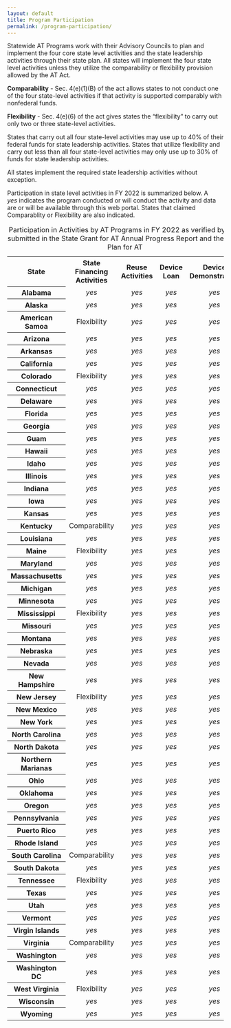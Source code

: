 ```yaml
---
layout: default
title: Program Participation
permalink: /program-participation/
---
```

<div class="container">
  <div class="row">
<div class="col-12">
<p>Statewide AT Programs work with their Advisory Councils to plan and implement the four core state level activities and the state leadership activities through their state plan. All states will implement the four state level activities unless they utilize the comparability or flexibility provision allowed by the AT Act.&nbsp;</p>

<p><strong>Comparability</strong>&nbsp;- Sec. 4(e)(1)(B) of the act allows states to not conduct one of the four state-level activities if that activity is supported comparably with nonfederal funds.</p>

<p><strong>Flexibility</strong>&nbsp;- Sec. 4(e)(6) of the act gives states the &ldquo;flexibility&rdquo; to carry out only two or three state-level activities.</p>

<p>States that carry out all four state-level activities may use up to 40% of their federal funds for state leadership activities. States that utilize flexibility and carry out less than all four state-level activities may only use up to 30% of funds for state leadership activities.</p>

<p>All states implement the required state leadership activities without exception.&nbsp;</p>

<p>Participation in state level activities in FY 2022 is summarized below. A&nbsp;<i class="fas fa-check-circle" aria-hidden="true"> <span class="sr-only">yes</span></i>&nbsp;indicates the program conducted or will conduct the&nbsp;activity and data are or will be available through this web portal. States that claimed Comparablity or Flexibility are also indicated.</p>

<div class="table-responsive-sm">
<table class="table table-bordered table-hover"><caption>Participation in Activities by AT Programs in FY 2022 as verified by data submitted in the State Grant for AT Annual Progress Report and the State Plan for AT</caption>
<tbody>
<tr>
<th scope="col">State</th>
  <th scope="col">State Financing<br />Activities</th>
  <th scope="col">Reuse<br />Activities</th>
  <th scope="col">Device<br />Loan</th>
  <th scope="col">Device<br />Demonstration</th>
</tr>
<tr>
<th scope="col">Alabama</th>
<td align="center"><i class="fas fa-check-circle" aria-hidden="true"> <span class="sr-only">yes</span></i></td>
<td align="center"><i class="fas fa-check-circle" aria-hidden="true"> <span class="sr-only">yes</span></i></td>
<td align="center"><i class="fas fa-check-circle" aria-hidden="true"> <span class="sr-only">yes</span></i></td>
<td align="center"><i class="fas fa-check-circle" aria-hidden="true"> <span class="sr-only">yes</span></i></td>
</tr>
<tr>
<th scope="col">Alaska</th>
<td align="center"><i class="fas fa-check-circle" aria-hidden="true"> <span class="sr-only">yes</span></i></td>
<td align="center"><i class="fas fa-check-circle" aria-hidden="true"> <span class="sr-only">yes</span></i></td>
<td align="center"><i class="fas fa-check-circle" aria-hidden="true"> <span class="sr-only">yes</span></i></td>
<td align="center"><i class="fas fa-check-circle" aria-hidden="true"> <span class="sr-only">yes</span></i></td>
</tr>
<tr>
<th scope="col">American Samoa</th>
<td align="center">Flexibility</td>
<td align="center"><i class="fas fa-check-circle" aria-hidden="true"> <span class="sr-only">yes</span></i></td>
<td align="center"><i class="fas fa-check-circle" aria-hidden="true"> <span class="sr-only">yes</span></i></td>
<td align="center"><i class="fas fa-check-circle" aria-hidden="true"> <span class="sr-only">yes</span></i></td>
</tr>
<tr>
<th scope="col">Arizona</th>
<td align="center"><i class="fas fa-check-circle" aria-hidden="true"> <span class="sr-only">yes</span></i></td>
<td align="center"><i class="fas fa-check-circle" aria-hidden="true"> <span class="sr-only">yes</span></i></td>
<td align="center"><i class="fas fa-check-circle" aria-hidden="true"> <span class="sr-only">yes</span></i></td>
<td align="center"><i class="fas fa-check-circle" aria-hidden="true"> <span class="sr-only">yes</span></i></td>
</tr>
<tr>
<th scope="col">Arkansas</th>
<td align="center"><i class="fas fa-check-circle" aria-hidden="true"> <span class="sr-only">yes</span></i></td>
<td align="center"><i class="fas fa-check-circle" aria-hidden="true"> <span class="sr-only">yes</span></i></td>
<td align="center"><i class="fas fa-check-circle" aria-hidden="true"> <span class="sr-only">yes</span></i></td>
<td align="center"><i class="fas fa-check-circle" aria-hidden="true"> <span class="sr-only">yes</span></i></td>
</tr>
<tr>
<th scope="col">California</th>
<td align="center"><i class="fas fa-check-circle" aria-hidden="true"> <span class="sr-only">yes</span></i></td>
<td align="center"><i class="fas fa-check-circle" aria-hidden="true"> <span class="sr-only">yes</span></i></td>
<td align="center"><i class="fas fa-check-circle" aria-hidden="true"> <span class="sr-only">yes</span></i></td>
<td align="center"><i class="fas fa-check-circle" aria-hidden="true"> <span class="sr-only">yes</span></i></td>
</tr>
<tr>
<th scope="col">Colorado</th>
<td align="center">Flexibility</td>
<td align="center"><i class="fas fa-check-circle" aria-hidden="true"> <span class="sr-only">yes</span></i></td>
<td align="center"><i class="fas fa-check-circle" aria-hidden="true"> <span class="sr-only">yes</span></i></td>
<td align="center"><i class="fas fa-check-circle" aria-hidden="true"> <span class="sr-only">yes</span></i></td>
</tr>
<tr>
<th scope="col">Connecticut</th>
<td align="center"><i class="fas fa-check-circle" aria-hidden="true"> <span class="sr-only">yes</span></i></td>
<td align="center"><i class="fas fa-check-circle" aria-hidden="true"> <span class="sr-only">yes</span></i></td>
<td align="center"><i class="fas fa-check-circle" aria-hidden="true"> <span class="sr-only">yes</span></i></td>
<td align="center"><i class="fas fa-check-circle" aria-hidden="true"> <span class="sr-only">yes</span></i></td>
</tr>
<tr>
<th scope="col">Delaware</th>
<td align="center"><i class="fas fa-check-circle" aria-hidden="true"> <span class="sr-only">yes</span></i></td>
<td align="center"><i class="fas fa-check-circle" aria-hidden="true"> <span class="sr-only">yes</span></i></td>
<td align="center"><i class="fas fa-check-circle" aria-hidden="true"> <span class="sr-only">yes</span></i></td>
<td align="center"><i class="fas fa-check-circle" aria-hidden="true"> <span class="sr-only">yes</span></i></td>
</tr>
<tr>
<th scope="col">Florida</th>
<td align="center"><i class="fas fa-check-circle" aria-hidden="true"> <span class="sr-only">yes</span></i></td>
<td align="center"><i class="fas fa-check-circle" aria-hidden="true"> <span class="sr-only">yes</span></i></td>
<td align="center"><i class="fas fa-check-circle" aria-hidden="true"> <span class="sr-only">yes</span></i></td>
<td align="center"><i class="fas fa-check-circle" aria-hidden="true"> <span class="sr-only">yes</span></i></td>
</tr>
<tr>
<th scope="col">Georgia</th>
<td align="center"><i class="fas fa-check-circle" aria-hidden="true"> <span class="sr-only">yes</span></i></td>
<td align="center"><i class="fas fa-check-circle" aria-hidden="true"> <span class="sr-only">yes</span></i></td>
<td align="center"><i class="fas fa-check-circle" aria-hidden="true"> <span class="sr-only">yes</span></i></td>
<td align="center"><i class="fas fa-check-circle" aria-hidden="true"> <span class="sr-only">yes</span></i></td>
</tr>
<tr>
<th scope="col">Guam</th>
<td align="center"><i class="fas fa-check-circle" aria-hidden="true"> <span class="sr-only">yes</span></i></td>
<td align="center"><i class="fas fa-check-circle" aria-hidden="true"> <span class="sr-only">yes</span></i></td>
<td align="center"><i class="fas fa-check-circle" aria-hidden="true"> <span class="sr-only">yes</span></i></td>
<td align="center"><i class="fas fa-check-circle" aria-hidden="true"> <span class="sr-only">yes</span></i></td>
</tr>
<tr>
<th scope="col">Hawaii</th>
<td align="center"><i class="fas fa-check-circle" aria-hidden="true"> <span class="sr-only">yes</span></i></td>
<td align="center"><i class="fas fa-check-circle" aria-hidden="true"> <span class="sr-only">yes</span></i></td>
<td align="center"><i class="fas fa-check-circle" aria-hidden="true"> <span class="sr-only">yes</span></i></td>
<td align="center"><i class="fas fa-check-circle" aria-hidden="true"> <span class="sr-only">yes</span></i></td>
</tr>
<tr>
<th scope="col">Idaho</th>
<td align="center"><i class="fas fa-check-circle" aria-hidden="true"> <span class="sr-only">yes</span></i></td>
<td align="center"><i class="fas fa-check-circle" aria-hidden="true"> <span class="sr-only">yes</span></i></td>
<td align="center"><i class="fas fa-check-circle" aria-hidden="true"> <span class="sr-only">yes</span></i></td>
<td align="center"><i class="fas fa-check-circle" aria-hidden="true"> <span class="sr-only">yes</span></i></td>
</tr>
<tr>
<th scope="col">Illinois</th>
<td align="center"><i class="fas fa-check-circle" aria-hidden="true"> <span class="sr-only">yes</span></i></td>
<td align="center"><i class="fas fa-check-circle" aria-hidden="true"> <span class="sr-only">yes</span></i></td>
<td align="center"><i class="fas fa-check-circle" aria-hidden="true"> <span class="sr-only">yes</span></i></td>
<td align="center"><i class="fas fa-check-circle" aria-hidden="true"> <span class="sr-only">yes</span></i></td>
</tr>
<tr>
<th scope="col">Indiana</th>
<td align="center"><i class="fas fa-check-circle" aria-hidden="true"> <span class="sr-only">yes</span></i></td>
<td align="center"><i class="fas fa-check-circle" aria-hidden="true"> <span class="sr-only">yes</span></i></td>
<td align="center"><i class="fas fa-check-circle" aria-hidden="true"> <span class="sr-only">yes</span></i></td>
<td align="center"><i class="fas fa-check-circle" aria-hidden="true"> <span class="sr-only">yes</span></i></td>
</tr>
<tr>
<th scope="col">Iowa</th>
<td align="center"><i class="fas fa-check-circle" aria-hidden="true"> <span class="sr-only">yes</span></i></td>
<td align="center"><i class="fas fa-check-circle" aria-hidden="true"> <span class="sr-only">yes</span></i></td>
<td align="center"><i class="fas fa-check-circle" aria-hidden="true"> <span class="sr-only">yes</span></i></td>
<td align="center"><i class="fas fa-check-circle" aria-hidden="true"> <span class="sr-only">yes</span></i></td>
</tr>
<tr>
<th scope="col">Kansas</th>
<td align="center"><i class="fas fa-check-circle" aria-hidden="true"> <span class="sr-only">yes</span></i></td>
<td align="center"><i class="fas fa-check-circle" aria-hidden="true"> <span class="sr-only">yes</span></i></td>
<td align="center"><i class="fas fa-check-circle" aria-hidden="true"> <span class="sr-only">yes</span></i></td>
<td align="center"><i class="fas fa-check-circle" aria-hidden="true"> <span class="sr-only">yes</span></i></td>
</tr>
<tr>
<th scope="col">Kentucky</th>
<td align="center">Comparability</td>
<td align="center"><i class="fas fa-check-circle" aria-hidden="true"> <span class="sr-only">yes</span></i></td>
<td align="center"><i class="fas fa-check-circle" aria-hidden="true"> <span class="sr-only">yes</span></i></td>
<td align="center"><i class="fas fa-check-circle" aria-hidden="true"> <span class="sr-only">yes</span></i></td>
</tr>
<tr>
<th scope="col">Louisiana</th>
<td align="center"><i class="fas fa-check-circle" aria-hidden="true"> <span class="sr-only">yes</span></i></td>
<td align="center"><i class="fas fa-check-circle" aria-hidden="true"> <span class="sr-only">yes</span></i></td>
<td align="center"><i class="fas fa-check-circle" aria-hidden="true"> <span class="sr-only">yes</span></i></td>
<td align="center"><i class="fas fa-check-circle" aria-hidden="true"> <span class="sr-only">yes</span></i></td>
</tr>
<tr>
<th scope="col">Maine</th>
<td align="center">Flexibility</td>
<td align="center"><i class="fas fa-check-circle" aria-hidden="true"> <span class="sr-only">yes</span></i></td>
<td align="center"><i class="fas fa-check-circle" aria-hidden="true"> <span class="sr-only">yes</span></i></td>
<td align="center"><i class="fas fa-check-circle" aria-hidden="true"> <span class="sr-only">yes</span></i></td>
</tr>
<tr>
<th scope="col">Maryland</th>
<td align="center"><i class="fas fa-check-circle" aria-hidden="true"> <span class="sr-only">yes</span></i></td>
<td align="center"><i class="fas fa-check-circle" aria-hidden="true"> <span class="sr-only">yes</span></i></td>
<td align="center"><i class="fas fa-check-circle" aria-hidden="true"> <span class="sr-only">yes</span></i></td>
<td align="center"><i class="fas fa-check-circle" aria-hidden="true"> <span class="sr-only">yes</span></i></td>
</tr>
<tr>
<th scope="col">Massachusetts</th>
<td align="center"><i class="fas fa-check-circle" aria-hidden="true"> <span class="sr-only">yes</span></i></td>
<td align="center"><i class="fas fa-check-circle" aria-hidden="true"> <span class="sr-only">yes</span></i></td>
<td align="center"><i class="fas fa-check-circle" aria-hidden="true"> <span class="sr-only">yes</span></i></td>
<td align="center"><i class="fas fa-check-circle" aria-hidden="true"> <span class="sr-only">yes</span></i></td>
</tr>
<tr>
<th scope="col">Michigan</th>
<td align="center"><i class="fas fa-check-circle" aria-hidden="true"> <span class="sr-only">yes</span></i></td>
<td align="center"><i class="fas fa-check-circle" aria-hidden="true"> <span class="sr-only">yes</span></i></td>
<td align="center"><i class="fas fa-check-circle" aria-hidden="true"> <span class="sr-only">yes</span></i></td>
<td align="center"><i class="fas fa-check-circle" aria-hidden="true"> <span class="sr-only">yes</span></i></td>
</tr>
<tr>
<th scope="col">Minnesota</th>
<td align="center"><i class="fas fa-check-circle" aria-hidden="true"> <span class="sr-only">yes</span></i></td>
<td align="center"><i class="fas fa-check-circle" aria-hidden="true"> <span class="sr-only">yes</span></i></td>
<td align="center"><i class="fas fa-check-circle" aria-hidden="true"> <span class="sr-only">yes</span></i></td>
<td align="center"><i class="fas fa-check-circle" aria-hidden="true"> <span class="sr-only">yes</span></i></td>
</tr>
<tr>
<th scope="col">Mississippi</th>
<td align="center">Flexibility</td>
<td align="center"><i class="fas fa-check-circle" aria-hidden="true"> <span class="sr-only">yes</span></i></td>
<td align="center"><i class="fas fa-check-circle" aria-hidden="true"> <span class="sr-only">yes</span></i></td>
<td align="center"><i class="fas fa-check-circle" aria-hidden="true"> <span class="sr-only">yes</span></i></td>
</tr>
<tr>
<th scope="col">Missouri</th>
<td align="center"><i class="fas fa-check-circle" aria-hidden="true"> <span class="sr-only">yes</span></i></td>
<td align="center"><i class="fas fa-check-circle" aria-hidden="true"> <span class="sr-only">yes</span></i></td>
<td align="center"><i class="fas fa-check-circle" aria-hidden="true"> <span class="sr-only">yes</span></i></td>
<td align="center"><i class="fas fa-check-circle" aria-hidden="true"> <span class="sr-only">yes</span></i></td>
</tr>
<tr>
<th scope="col">Montana</th>
<td align="center"><i class="fas fa-check-circle" aria-hidden="true"> <span class="sr-only">yes</span></i></td>
<td align="center"><i class="fas fa-check-circle" aria-hidden="true"> <span class="sr-only">yes</span></i></td>
<td align="center"><i class="fas fa-check-circle" aria-hidden="true"> <span class="sr-only">yes</span></i></td>
<td align="center"><i class="fas fa-check-circle" aria-hidden="true"> <span class="sr-only">yes</span></i></td>
</tr>
<tr>
<th scope="col">Nebraska</th>
<td align="center"><i class="fas fa-check-circle" aria-hidden="true"> <span class="sr-only">yes</span></i></td>
<td align="center"><i class="fas fa-check-circle" aria-hidden="true"> <span class="sr-only">yes</span></i></td>
<td align="center"><i class="fas fa-check-circle" aria-hidden="true"> <span class="sr-only">yes</span></i></td>
<td align="center"><i class="fas fa-check-circle" aria-hidden="true"> <span class="sr-only">yes</span></i></td>
</tr>
<tr>
<th scope="col">Nevada</th>
<td align="center"><i class="fas fa-check-circle" aria-hidden="true"> <span class="sr-only">yes</span></i></td>
<td align="center"><i class="fas fa-check-circle" aria-hidden="true"> <span class="sr-only">yes</span></i></td>
<td align="center"><i class="fas fa-check-circle" aria-hidden="true"> <span class="sr-only">yes</span></i></td>
<td align="center"><i class="fas fa-check-circle" aria-hidden="true"> <span class="sr-only">yes</span></i></td>
</tr>
<tr>
<th scope="col">New Hampshire</th>
<td align="center"><i class="fas fa-check-circle" aria-hidden="true"> <span class="sr-only">yes</span></i></td>
<td align="center"><i class="fas fa-check-circle" aria-hidden="true"> <span class="sr-only">yes</span></i></td>
<td align="center"><i class="fas fa-check-circle" aria-hidden="true"> <span class="sr-only">yes</span></i></td>
<td align="center"><i class="fas fa-check-circle" aria-hidden="true"> <span class="sr-only">yes</span></i></td>
</tr>
<tr>
<th scope="col">New Jersey</th>
<td align="center">Flexibility</td>
<td align="center"><i class="fas fa-check-circle" aria-hidden="true"> <span class="sr-only">yes</span></i></td>
<td align="center"><i class="fas fa-check-circle" aria-hidden="true"> <span class="sr-only">yes</span></i></td>
<td align="center"><i class="fas fa-check-circle" aria-hidden="true"> <span class="sr-only">yes</span></i></td>
</tr>
<tr>
<th scope="col">New Mexico</th>
<td align="center"><i class="fas fa-check-circle" aria-hidden="true"> <span class="sr-only">yes</span></i></td>
<td align="center"><i class="fas fa-check-circle" aria-hidden="true"> <span class="sr-only">yes</span></i></td>
<td align="center"><i class="fas fa-check-circle" aria-hidden="true"> <span class="sr-only">yes</span></i></td>
<td align="center"><i class="fas fa-check-circle" aria-hidden="true"> <span class="sr-only">yes</span></i></td>
</tr>
<tr>
<th scope="col">New York</th>
<td align="center"><i class="fas fa-check-circle" aria-hidden="true"> <span class="sr-only">yes</span></i></td>
<td align="center"><i class="fas fa-check-circle" aria-hidden="true"> <span class="sr-only">yes</span></i></td>
<td align="center"><i class="fas fa-check-circle" aria-hidden="true"> <span class="sr-only">yes</span></i></td>
<td align="center"><i class="fas fa-check-circle" aria-hidden="true"> <span class="sr-only">yes</span></i></td>
</tr>
<tr>
<th scope="col">North Carolina</th>
<td align="center"><i class="fas fa-check-circle" aria-hidden="true"> <span class="sr-only">yes</span></i></td>
<td align="center"><i class="fas fa-check-circle" aria-hidden="true"> <span class="sr-only">yes</span></i></td>
<td align="center"><i class="fas fa-check-circle" aria-hidden="true"> <span class="sr-only">yes</span></i></td>
<td align="center"><i class="fas fa-check-circle" aria-hidden="true"> <span class="sr-only">yes</span></i></td>
</tr>
<tr>
<th scope="col">North Dakota</th>
<td align="center"><i class="fas fa-check-circle" aria-hidden="true"> <span class="sr-only">yes</span></i></td>
<td align="center"><i class="fas fa-check-circle" aria-hidden="true"> <span class="sr-only">yes</span></i></td>
<td align="center"><i class="fas fa-check-circle" aria-hidden="true"> <span class="sr-only">yes</span></i></td>
<td align="center"><i class="fas fa-check-circle" aria-hidden="true"> <span class="sr-only">yes</span></i></td>
</tr>
<tr>
<th scope="col">Northern Marianas</th>
<td align="center"><i class="fas fa-check-circle" aria-hidden="true"> <span class="sr-only">yes</span></i></td>
<td align="center"><i class="fas fa-check-circle" aria-hidden="true"> <span class="sr-only">yes</span></i></td>
<td align="center"><i class="fas fa-check-circle" aria-hidden="true"> <span class="sr-only">yes</span></i></td>
<td align="center"><i class="fas fa-check-circle" aria-hidden="true"> <span class="sr-only">yes</span></i></td>
</tr>
<tr>
<th scope="col">Ohio</th>
<td align="center"><i class="fas fa-check-circle" aria-hidden="true"> <span class="sr-only">yes</span></i></td>
<td align="center"><i class="fas fa-check-circle" aria-hidden="true"> <span class="sr-only">yes</span></i></td>
<td align="center"><i class="fas fa-check-circle" aria-hidden="true"> <span class="sr-only">yes</span></i></td>
<td align="center"><i class="fas fa-check-circle" aria-hidden="true"> <span class="sr-only">yes</span></i></td>
</tr>
<tr>
<th scope="col">Oklahoma</th>
<td align="center"><i class="fas fa-check-circle" aria-hidden="true"> <span class="sr-only">yes</span></i></td>
<td align="center"><i class="fas fa-check-circle" aria-hidden="true"> <span class="sr-only">yes</span></i></td>
<td align="center"><i class="fas fa-check-circle" aria-hidden="true"> <span class="sr-only">yes</span></i></td>
<td align="center"><i class="fas fa-check-circle" aria-hidden="true"> <span class="sr-only">yes</span></i></td>
</tr>
<tr>
<th scope="col">Oregon</th>
<td align="center"><i class="fas fa-check-circle" aria-hidden="true"> <span class="sr-only">yes</span></i></td>
<td align="center"><i class="fas fa-check-circle" aria-hidden="true"> <span class="sr-only">yes</span></i></td>
<td align="center"><i class="fas fa-check-circle" aria-hidden="true"> <span class="sr-only">yes</span></i></td>
<td align="center"><i class="fas fa-check-circle" aria-hidden="true"> <span class="sr-only">yes</span></i></td>
</tr>
<tr>
<th scope="col">Pennsylvania</th>
<td align="center"><i class="fas fa-check-circle" aria-hidden="true"> <span class="sr-only">yes</span></i></td>
<td align="center"><i class="fas fa-check-circle" aria-hidden="true"> <span class="sr-only">yes</span></i></td>
<td align="center"><i class="fas fa-check-circle" aria-hidden="true"> <span class="sr-only">yes</span></i></td>
<td align="center"><i class="fas fa-check-circle" aria-hidden="true"> <span class="sr-only">yes</span></i></td>
</tr>
<tr>
<th scope="col">Puerto Rico</th>
<td align="center"><i class="fas fa-check-circle" aria-hidden="true"> <span class="sr-only">yes</span></i></td>
<td align="center"><i class="fas fa-check-circle" aria-hidden="true"> <span class="sr-only">yes</span></i></td>
<td align="center"><i class="fas fa-check-circle" aria-hidden="true"> <span class="sr-only">yes</span></i></td>
<td align="center"><i class="fas fa-check-circle" aria-hidden="true"> <span class="sr-only">yes</span></i></td>
</tr>
<tr>
<th scope="col">Rhode Island</th>
<td align="center"><i class="fas fa-check-circle" aria-hidden="true"> <span class="sr-only">yes</span></i></td>
<td align="center"><i class="fas fa-check-circle" aria-hidden="true"> <span class="sr-only">yes</span></i></td>
<td align="center"><i class="fas fa-check-circle" aria-hidden="true"> <span class="sr-only">yes</span></i></td>
<td align="center"><i class="fas fa-check-circle" aria-hidden="true"> <span class="sr-only">yes</span></i></td>
</tr>
<tr>
<th scope="col">South Carolina</th>
<td align="center">Comparability</td>
<td align="center"><i class="fas fa-check-circle" aria-hidden="true"> <span class="sr-only">yes</span></i></td>
<td align="center"><i class="fas fa-check-circle" aria-hidden="true"> <span class="sr-only">yes</span></i></td>
<td align="center"><i class="fas fa-check-circle" aria-hidden="true"> <span class="sr-only">yes</span></i></td>
</tr>
<tr>
<th scope="col">South Dakota</th>
<td align="center"><i class="fas fa-check-circle" aria-hidden="true"> <span class="sr-only">yes</span></i></td>
<td align="center"><i class="fas fa-check-circle" aria-hidden="true"> <span class="sr-only">yes</span></i></td>
<td align="center"><i class="fas fa-check-circle" aria-hidden="true"> <span class="sr-only">yes</span></i></td>
<td align="center"><i class="fas fa-check-circle" aria-hidden="true"> <span class="sr-only">yes</span></i></td>
</tr>
<tr>
<th scope="col">Tennessee</th>
<td align="center">Flexibility</td>
<td align="center"><i class="fas fa-check-circle" aria-hidden="true"> <span class="sr-only">yes</span></i></td>
<td align="center"><i class="fas fa-check-circle" aria-hidden="true"> <span class="sr-only">yes</span></i></td>
<td align="center"><i class="fas fa-check-circle" aria-hidden="true"> <span class="sr-only">yes</span></i></td>
</tr>
<tr>
<th scope="col">Texas</th>
<td align="center"><i class="fas fa-check-circle" aria-hidden="true"> <span class="sr-only">yes</span></i></td>
<td align="center"><i class="fas fa-check-circle" aria-hidden="true"> <span class="sr-only">yes</span></i></td>
<td align="center"><i class="fas fa-check-circle" aria-hidden="true"> <span class="sr-only">yes</span></i></td>
<td align="center"><i class="fas fa-check-circle" aria-hidden="true"> <span class="sr-only">yes</span></i></td>
</tr>
<tr>
<th scope="col">Utah</th>
<td align="center"><i class="fas fa-check-circle" aria-hidden="true"> <span class="sr-only">yes</span></i></td>
<td align="center"><i class="fas fa-check-circle" aria-hidden="true"> <span class="sr-only">yes</span></i></td>
<td align="center"><i class="fas fa-check-circle" aria-hidden="true"> <span class="sr-only">yes</span></i></td>
<td align="center"><i class="fas fa-check-circle" aria-hidden="true"> <span class="sr-only">yes</span></i></td>
</tr>
<tr>
<th scope="col">Vermont</th>
<td align="center"><i class="fas fa-check-circle" aria-hidden="true"> <span class="sr-only">yes</span></i></td>
<td align="center"><i class="fas fa-check-circle" aria-hidden="true"> <span class="sr-only">yes</span></i></td>
<td align="center"><i class="fas fa-check-circle" aria-hidden="true"> <span class="sr-only">yes</span></i></td>
<td align="center"><i class="fas fa-check-circle" aria-hidden="true"> <span class="sr-only">yes</span></i></td>
</tr>
<tr>
<th scope="col">Virgin Islands</th>
<td align="center"><i class="fas fa-check-circle" aria-hidden="true"> <span class="sr-only">yes</span></i></td>
<td align="center"><i class="fas fa-check-circle" aria-hidden="true"> <span class="sr-only">yes</span></i></td>
<td align="center"><i class="fas fa-check-circle" aria-hidden="true"> <span class="sr-only">yes</span></i></td>
<td align="center"><i class="fas fa-check-circle" aria-hidden="true"> <span class="sr-only">yes</span></i></td>
</tr>
<tr>
<th scope="col">Virginia</th>
<td align="center">Comparability</td>
<td align="center"><i class="fas fa-check-circle" aria-hidden="true"> <span class="sr-only">yes</span></i></td>
<td align="center"><i class="fas fa-check-circle" aria-hidden="true"> <span class="sr-only">yes</span></i></td>
<td align="center"><i class="fas fa-check-circle" aria-hidden="true"> <span class="sr-only">yes</span></i></td>
</tr>
<tr>
<th scope="col">Washington</th>
<td align="center"><i class="fas fa-check-circle" aria-hidden="true"> <span class="sr-only">yes</span></i></td>
<td align="center"><i class="fas fa-check-circle" aria-hidden="true"> <span class="sr-only">yes</span></i></td>
<td align="center"><i class="fas fa-check-circle" aria-hidden="true"> <span class="sr-only">yes</span></i></td>
<td align="center"><i class="fas fa-check-circle" aria-hidden="true"> <span class="sr-only">yes</span></i></td>
</tr>
<tr>
<th scope="col">Washington DC</th>
<td align="center"><i class="fas fa-check-circle" aria-hidden="true"> <span class="sr-only">yes</span></i></td>
<td align="center"><i class="fas fa-check-circle" aria-hidden="true"> <span class="sr-only">yes</span></i></td>
<td align="center"><i class="fas fa-check-circle" aria-hidden="true"> <span class="sr-only">yes</span></i></td>
<td align="center"><i class="fas fa-check-circle" aria-hidden="true"> <span class="sr-only">yes</span></i></td>
</tr>
<tr>
<th scope="col">West Virginia</th>
<td align="center">Flexibility</td>
<td align="center"><i class="fas fa-check-circle" aria-hidden="true"> <span class="sr-only">yes</span></i></td>
<td align="center"><i class="fas fa-check-circle" aria-hidden="true"> <span class="sr-only">yes</span></i></td>
<td align="center"><i class="fas fa-check-circle" aria-hidden="true"> <span class="sr-only">yes</span></i></td>
</tr>
<tr>
<th scope="col">Wisconsin</th>
<td align="center"><i class="fas fa-check-circle" aria-hidden="true"> <span class="sr-only">yes</span></i></td>
<td align="center"><i class="fas fa-check-circle" aria-hidden="true"> <span class="sr-only">yes</span></i></td>
<td align="center"><i class="fas fa-check-circle" aria-hidden="true"> <span class="sr-only">yes</span></i></td>
<td align="center"><i class="fas fa-check-circle" aria-hidden="true"> <span class="sr-only">yes</span></i></td>
</tr>
<tr>
<th scope="col">Wyoming</th>
<td align="center"><i class="fas fa-check-circle" aria-hidden="true"> <span class="sr-only">yes</span></i></td>
<td align="center"><i class="fas fa-check-circle" aria-hidden="true"> <span class="sr-only">yes</span></i></td>
<td align="center"><i class="fas fa-check-circle" aria-hidden="true"> <span class="sr-only">yes</span></i></td>
<td align="center"><i class="fas fa-check-circle" aria-hidden="true"> <span class="sr-only">yes</span></i></td>
</tr>
</tbody>
</table>
</div>

</div>
</div>
</div>